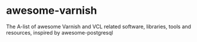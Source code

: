 # awesome-varnish
The A-list of awesome Varnish and VCL related software, libraries, tools and resources, inspired by awesome-postgresql
